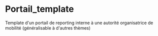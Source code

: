 # Portail_template
Template d'un portail de reporting interne à une autorité organisatrice de mobilité (généralisable à d'autres thèmes)
